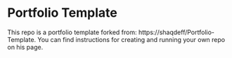 # Portfolio Template

This repo is a portfolio template forked from: https://shaqdeff/Portfolio-Template. You can find instructions for creating and running your own repo on his page.

